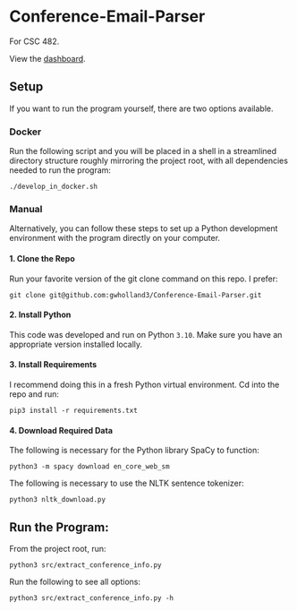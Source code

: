 # Conference-Email-Parser

For CSC 482.

View the [dashboard](https://gwholland3.github.io/Conference-Email-Parser/).

## Setup

If you want to run the program yourself, there are two options available.

### Docker

Run the following script and you will be placed in a shell in a streamlined directory structure roughly mirroring the project root, with all dependencies needed to run the program:

```
./develop_in_docker.sh
```

### Manual

Alternatively, you can follow these steps to set up a Python development environment with the program directly on your computer.

#### 1. Clone the Repo

Run your favorite version of the git clone command on this repo. I prefer:

`git clone git@github.com:gwholland3/Conference-Email-Parser.git`

#### 2. Install Python

This code was developed and run on Python `3.10`. Make sure you have an appropriate version installed locally.

#### 3. Install Requirements
I recommend doing this in a fresh Python virtual environment. Cd into the repo and run:

`pip3 install -r requirements.txt`

#### 4. Download Required Data

The following is necessary for the Python library SpaCy to function:

`python3 -m spacy download en_core_web_sm`

The following is necessary to use the NLTK sentence tokenizer:

`python3 nltk_download.py`

## Run the Program:

From the project root, run:

`python3 src/extract_conference_info.py`

Run the following to see all options:

`python3 src/extract_conference_info.py -h`
